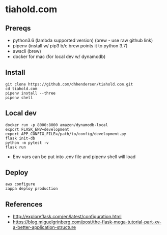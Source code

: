 # tiahold.com

## Prereqs

 * python3.6 (lambda supported version) (brew - use raw github link)
 * pipenv (install w/ pip3 b/c brew points it to python 3.7)
 * awscli (brew)
 * docker for mac (for local dev w/ dynamodb)

## Install

```
git clone https://github.com/dhhenderson/tiahold.com.git
cd tiahold.com
pipenv install --three
pipenv shell
```

## Local dev

```
docker run -p 8000:8000 amazon/dynamodb-local
export FLASK_ENV=development
export APP_CONFIG_FILE=/path/to/config/development.py
flask init-db
python -m pytest -v
flask run
```
* Env vars can be put into .env file and pipenv shell will load

## Deploy

```
aws configure
zappa deploy production
```

## References

* http://exploreflask.com/en/latest/configuration.html
* https://blog.miguelgrinberg.com/post/the-flask-mega-tutorial-part-xv-a-better-application-structure

